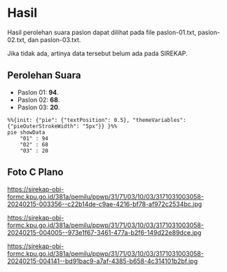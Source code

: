 # Hasil

Hasil perolehan suara paslon dapat dilihat pada file paslon-01.txt, paslon-02.txt, dan paslon-03.txt.

Jika tidak ada, artinya data tersebut belum ada pada SIREKAP.

## Perolehan Suara

 * Paslon 01: **94**.
 * Paslon 02: **68**.
 * Paslon 03: **20**.

```mermaid
%%{init: {"pie": {"textPosition": 0.5}, "themeVariables": {"pieOuterStrokeWidth": "5px"}} }%%
pie showData
    "01" : 94
    "02" : 68
    "03" : 20
```
## Foto C Plano

https://sirekap-obj-formc.kpu.go.id/381a/pemilu/ppwp/31/71/03/10/03/3171031003058-20240215-003356--c22b14de-c9ae-4216-bf78-af972c2534bc.jpg

https://sirekap-obj-formc.kpu.go.id/381a/pemilu/ppwp/31/71/03/10/03/3171031003058-20240215-004005--973e1f67-3461-477a-b2f6-149d22e89dce.jpg

https://sirekap-obj-formc.kpu.go.id/381a/pemilu/ppwp/31/71/03/10/03/3171031003058-20240215-004141--bd91bac9-a7af-4385-b658-4c314101b2bf.jpg
